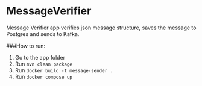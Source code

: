 # MessageVerifier

Message Verifier app verifies json message structure, saves the message to Postgres and sends to Kafka. 

###How to run:
1. Go to the app folder
1. Run `mvn clean package`
2. Run `docker build -t message-sender .`
3. Run `docker compose up`


